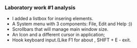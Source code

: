 ### Laboratory work #1 analysis

* I added a listbox for insering elements.
* A System menu with 3 components: File, Edit and Help :)) 
* Scrollbars that will manage main window size.
* An Icon and a different cursor in application;
* Hook keyboard input.(Like F1 for about , SHIFT + E - exit.
